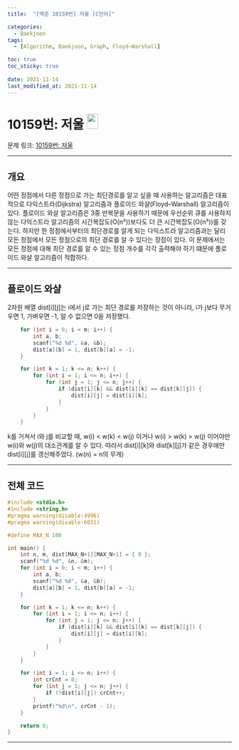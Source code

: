 ```yaml
---
title:  "[백준 10159번] 저울 [C언어]"

categories:
  - Baekjoon
tags:
  - [Algorithm, Baekjoon, Graph, Floyd–Warshall]

toc: true
toc_sticky: true
 
date: 2021-11-14
last_modified_at: 2021-11-14
---
```


# 10159번: 저울 <img src="https://d2gd6pc034wcta.cloudfront.net/tier/13.svg" width="25" height="34">

문제 링크:  [10159번: 저울](https://www.acmicpc.net/problem/10159 "bj10159")

***

## __개요__
어떤 정점에서 다른 정점으로 가는 최단경로를 알고 싶을 때 사용하는 알고리즘은 대표적으로 다익스트라(Dijkstra) 알고리즘과 플로이드 와샬(Floyd–Warshall) 알고리즘이 있다. 플로이드 와샬 알고리즘은 3중 반복문을 사용하기 때문에 우선순위 큐를 사용하지 않는 다익스트라 알고리즘의 시간복잡도(O(n²))보다도 더 큰 시간복잡도(O(n³))를 갖는다. 하지만 한 정점에서부터의 최단경로를 알게 되는 다익스트라 알고리즘과는 달리 모든 정점에서 모든 정점으로의 최단 경로를 알 수 있다는 장점이 있다. 이 문제에서는 모든 정점에 대해 최단 경로를 알 수 있는 정점 개수를 각각 출력해야 하기 떄문에 플로이드 와샬 알고리즘이 적합하다.

***

## __플로이드 와샬__
2차원 배열 dist[i][j]는 i에서 j로 가는 최단 경로를 저장하는 것이 아니라, i가 j보다 무거우면 1, 가벼우면 -1, 알 수 없으면 0을 저장했다.
```cpp
	for (int i = 0; i < m; i++) {
		int a, b;
		scanf("%d %d", &a, &b);
		dist[a][b] = 1, dist[b][a] = -1;
	}

	for (int k = 1; k <= n; k++) {
		for (int i = 1; i <= n; i++) {
			for (int j = 1; j <= n; j++) {
				if (dist[i][k] && dist[i][k] == dist[k][j]) {
					dist[i][j] = dist[i][k];
				}
			}
		}
	}
```
k를 거쳐서 i와 j를 비교할 때, w(i) < w(k) < w(j) 이거나 w(i) > w(k) > w(j) 이어야만 w(i)와 w(j)의 대소관계를 알 수 있다. 따라서 dist[i][k]와 dist[k][j]가 같은 경우에만 dist[i][j]를 갱신해주었다. (w(n) = n의 무게)

***



## __전체 코드__

```cpp
#include <stdio.h> 
#include <string.h> 
#pragma warning(disable:4996)
#pragma warning(disable:6031)

#define MAX_N 100

int main() {
	int n, m, dist[MAX_N+1][MAX_N+1] = { 0 };
	scanf("%d %d", &n, &m);
	for (int i = 0; i < m; i++) {
		int a, b;
		scanf("%d %d", &a, &b);
		dist[a][b] = 1, dist[b][a] = -1;
	}

	for (int k = 1; k <= n; k++) {
		for (int i = 1; i <= n; i++) {
			for (int j = 1; j <= n; j++) {
				if (dist[i][k] && dist[i][k] == dist[k][j]) {
					dist[i][j] = dist[i][k];
				}
			}
		}
	}

	for (int i = 1; i <= n; i++) {
		int crCnt = 0;
		for (int j = 1; j <= n; j++) {
			if (!dist[i][j]) crCnt++;
		}
		printf("%d\n", crCnt - 1);
	}

	return 0;
}
```


***